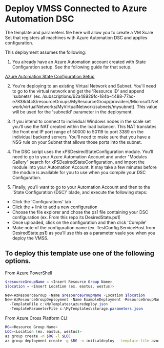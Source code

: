# Deploy VMSS Connected to Azure Automation DSC 
The template and parameters file here will allow you to create a VM Scale Set that registers all machines with Azure Automation DSC and applies configuration. 

This deployment assumes the following:
1. You already have an Azure Automation account created with State Configuration setup. See the following guide for that setup.

[Azure Automation State Configuration Setup](https://docs.microsoft.com/en-us/azure/automation/automation-dsc-getting-started)

2. You're deploying to an existing Virtual Network and Subnet. You'll need to go to the virtual network and get the 'Resource ID' and append 'subnets/<subnetName>' (ex. /subscriptions/62a48929fc-184b-4488-77ac-e7838d4c8/resourceGroups/MyResourceGroup/providers/Microsoft.Network/virtualNetworks/MyVirtualNetwork/subnets/mysubnet). This value will be used for the 'subnetId' parameter in the deployment.

3. If you intend to connect to individual Windows nodes in the scale set you'll use the NAT created within the load balancer. This NAT translates the front end IP port range of 50000 to 50119 to port 3389 on the individual backend servers. You'll need to make sure that you have a NSG rule on your Subnet that allows those ports into the subnet.

4. The DSC script uses the xPSDesiredStateConfiguration module. You'll need to go to your Azure Automation Account and under "Modules Gallery" search for xPSDesiredStateConfiguration, and import the module into your Automation Account. It may take a few minutes before the module is available for you to use when you compile your DSC Configuration.

5. Finally, you'll want to go to your Automation Account and then to the 'State Configuration (DSC)' blade, and execute the following steps:
  - Click the 'Configurations' tab
  - Click the + link to add a new configuration
  - Choose the file explorer and chose the ps1 file containing your DSC configuration (ex. From this repo its DesiredState.ps1)
  - Once uploaded, click on the configuration and then click 'Compile'
  - Make note of the configuration name (ex. TestConfig.ServiceHost from DesiredState.ps1) as you'll use this as a parameter vaule you when you deploy the VMSS.

## To deploy this template use one of the following options.

From Azure PowerShell
```powershell
$resourceGroupName = <Insert Resource Group Name>
$location = <Insert Location (ex. eastus, westus)>

New-AzResourceGroup -Name $resourceGroupName -Location $location
New-AzResourceGroupDeployment -Name ExampleDeployment -ResourceGroupName $resourceGroupName `
  -TemplateFile c:\MyTemplates\azuredeploy.json `
  -TemplateParameterFile c:\MyTemplates\storage.parameters.json
```

From Azure Cross Platform CLI
```bash
RG=<Resource Group Name>
LOC=<Location (ex. eastus, westus)>
az group create -n $RG -l $LOC
az group deployment create -g $RG -n initialdeploy --template-file azuredeploy.json --parameters @azuredeploy.parameters.json
```